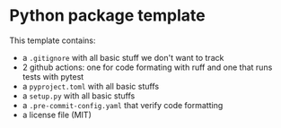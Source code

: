 # Python package template

This template contains:

- a `.gitignore` with all basic stuff we don't want to track
- 2 github actions: one for code formating with ruff and one that runs tests with pytest
- a `pyproject.toml` with all basic stuffs
- a `setup.py` with all basic stuffs
- a `.pre-commit-config.yaml` that verify code formatting
- a license file (MIT)

